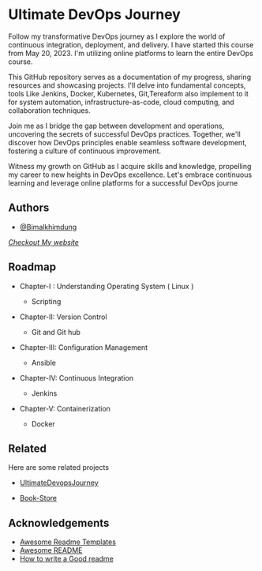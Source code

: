 
# Ultimate DevOps Journey

Follow my transformative DevOps journey as I explore the world of continuous integration, deployment, and delivery. I have started this course from  May 20, 2023. I'm utilizing online platforms to learn the entire DevOps course.

This GitHub repository serves as a documentation of my progress, sharing resources and showcasing projects. I'll delve into fundamental concepts, tools Like Jenkins, Docker, Kubernetes, Git,Tereaform also implement to it for system automation, infrastructure-as-code, cloud computing, and collaboration techniques.

Join me as I bridge the gap between development and operations, uncovering the secrets of successful DevOps practices. Together, we'll discover how DevOps principles enable seamless software development, fostering a culture of continuous improvement.

Witness my growth on GitHub as I acquire skills and knowledge, propelling my career to new heights in DevOps excellence. Let's embrace continuous learning and leverage online platforms for a successful DevOps journe


## Authors

- [@Bimalkhimdung](https://www.github.com/Bimalkhimdung)

[*Checkout My website*](https://raibimal.com.np)


## Roadmap

- Chapter-I : Understanding Operating System ( Linux )
    - Scripting

- Chapter-II: Version Control
    - Git and Git hub
 - Chapter-III: Configuration Management
    - Ansible
- Chapter-IV: Continuous Integration
    - Jenkins
- Chapter-V: Containerization
    - Docker


## Related

Here are some related projects

* [UltimateDevopsJourney](https://github.com/Bimalkhimdung/UltimateDevopsJourney.git)

* [Book-Store](https://github.com/Bimalkhimdung/Book-Store.git)


## Acknowledgements

 - [Awesome Readme Templates](https://awesomeopensource.com/project/elangosundar/awesome-README-templates)
 - [Awesome README](https://github.com/matiassingers/awesome-readme)
 - [How to write a Good readme](https://bulldogjob.com/news/449-how-to-write-a-good-readme-for-your-github-project)

